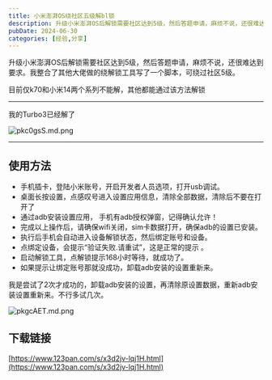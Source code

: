 ```yaml
---
title: 小米澎湃OS绕社区五级解bl锁
description: 升级小米澎湃OS后解锁需要社区达到5级，然后答题申请，麻烦不说，还很难达到要求。我整合了其他大佬做的绕解锁工具写了一个脚本，可绕过社区5级。
pubDate: 2024-06-30
categories: [经验,分享]
---
```


升级小米澎湃OS后解锁需要社区达到5级，然后答题申请，麻烦不说，还很难达到要求。我整合了其他大佬做的绕解锁工具写了一个脚本，可绕过社区5级。

目前仅k70和小米14两个系列不能解，其他都能通过该方法解锁

------

我的Turbo3已经解了

![pkc0gsS.md.png](https://s21.ax1x.com/2024/06/30/pkc0gsS.md.png)

------

## 使用方法

- 手机插卡，登陆小米账号，开启开发者人员选项，打开usb调试。
- 桌面长按设置，点感叹号进入设置应用信息，清除全部数据，清除后不要在打开了
- 通过adb安装设置应用， 手机有adb授权弹窗，记得确认允许！
- 完成以上操作后，请确保wifi关闭，sim卡数据打开，确保adb的设置已安装。
- 执行后手机会自动进入设备解锁状态，然后绑定账号和设备。
- 点绑定设备，会提示“验证失败.请重试”，这是正常的提示 。
- 启动解锁工具，点解锁提示168小时等待，就成功了。
- 如果提示让绑定账号那就没成功，卸载adb安装的设置重新来。

我是尝试了2次才成功的，卸载adb安装的设置，再清除原设置数据，重新adb安装设置重新来。不行多试几次。

![pkgcAET.md.png](https://s21.ax1x.com/2024/07/02/pkgcAET.md.png)

## 下载链接



[https://www.123pan.com/s/x3d2jv-lqj1H.html](https://www.123pan.com/s/x3d2jv-lqj1H.html)
